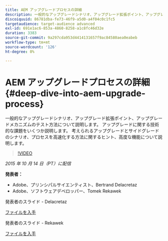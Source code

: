 ```yaml
---
title: AEM アップグレードプロセスの詳細
description: 一般的なアップグレードシナリオ、アップグレード拡張ポイント、アップグレードメカニズムのテスト方法について説明します。 アップグレードに関する技術的な課題をいくつか説明します。 考えられるアップグレードとサイドグレードのシナリオ、プロセスを高速化する方法に関するヒント、高度な機能について説明します。
discoiquuid: 86781dba-fe73-46f9-a5d0-a4f04c0c1fc5
targetaudience: target-audience advanced
exl-id: 691e1ac6-853a-4860-8258-a1c8fc46d32e
duration: 3383
source-git-commit: 9a297cda953d4414131657f9ac84580aea0eabeb
workflow-type: tm+mt
source-wordcount: '126'
ht-degree: 0%

---
```


# AEM アップグレードプロセスの詳細{#deep-dive-into-aem-upgrade-process}

一般的なアップグレードシナリオ、アップグレード拡張ポイント、アップグレードメカニズムのテスト方法について説明します。 アップグレードに関する技術的な課題をいくつか説明します。 考えられるアップグレードとサイドグレードのシナリオ、プロセスを高速化する方法に関するヒント、高度な機能について説明します。

>[!VIDEO](https://video.tv.adobe.com/v/19376/?quality=9)

*2015 年 10 月 14 日（PT）に配信*

**発表者：**

* Adobe、プリンシパルサイエンティスト、Bertrand Delacretaz
* Adobe、ソフトウェアデベロッパー、Tomek Rekawek

発表者のスライド - Delacretaz

[ファイルを入手](assets/aemgems-upgrades-2015-bdelacretaz.pdf)

発表者のスライド - Rekawek

[ファイルを入手](assets/aemgems-upgrades-2015-trekaewk.pdf)
<!--
[Get back to the Overview](https://helpx.adobe.com/jp/experience-manager/kt/eseminars/gems/aem-index.html)
-->
